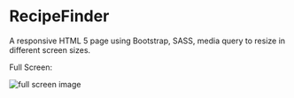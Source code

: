 # RecipeFinder
A responsive HTML 5 page using Bootstrap, SASS, media query to resize in different screen sizes.

Full Screen:

![full screen image](~/RecipeFinder/big-size-screen.png)
